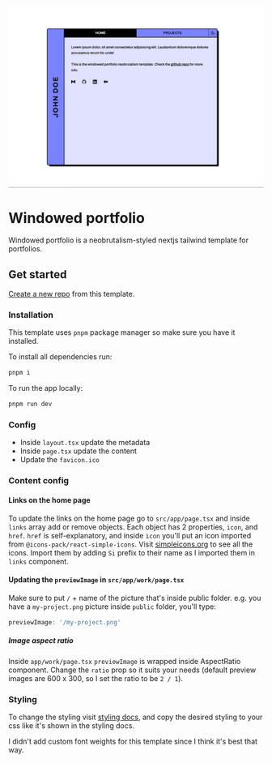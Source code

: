 <img src="public/preview.png" />

# Windowed portfolio

Windowed portfolio is a neobrutalism-styled nextjs tailwind template for portfolios.

## Get started

[Create a new repo](https://github.com/neobrutalism-templates/windowed-portfolio/generate) from this template.

### Installation

This template uses `pnpm` package manager so make sure you have it installed.

To install all dependencies run:

```bash
pnpm i
```

To run the app locally:

```bash
pnpm run dev
```

### Config

- Inside `layout.tsx` update the metadata
- Inside `page.tsx` update the content
- Update the `favicon.ico`

### Content config

#### Links on the home page

To update the links on the home page go to `src/app/page.tsx` and inside `links` array add or remove objects. Each object has 2 properties, `icon`, and `href`. `href` is self-explanatory, and inside `icon` you'll put an icon imported from `@icons-pack/react-simple-icons`. Visit [simpleicons.org](https://simpleicons.org/) to see all the icons. Import them by adding `Si` prefix to their name as I imported them in `links` component.

#### Updating the `previewImage` in `src/app/work/page.tsx`

Make sure to put `/` + name of the picture that's inside public folder. e.g. you have a `my-project.png` picture inside `public` folder, you'll type:

```ts
previewImage: '/my-project.png'
```

##### Image aspect ratio

Inside `app/work/page.tsx` `previewImage` is wrapped inside AspectRatio component. Change the `ratio` prop so it suits your needs (default preview images are 600 x 300, so I set the ratio to be `2 / 1`).

### Styling

To change the styling visit [styling docs](https://neobrutalism.dev/styling), and copy the desired styling to your css like it's shown in the styling docs.

I didn't add custom font weights for this template since I think it's best that way.
